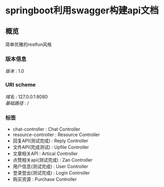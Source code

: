 # springboot利用swagger构建api文档


<a name="overview"></a>
## 概览
简单优雅的restfun风格


### 版本信息
*版本* : 1.0


### URI scheme
*域名* : 127.0.0.1:8080  
*基础路径* : /


### 标签

* chat-controller : Chat Controller
* resource-controller : Resource Controller
* 回复API(测试完成) : Reply Controller
* 文件API(完成测试) : Upfile Controller
* 文章相关API : Artical Controller
* 点赞相关api(测试完成) : Zan Controller
* 用户信息(测试完成) : User Controller
* 登录登出(测试完成) : Login Controller
* 购买资源 : Purchase Controller



